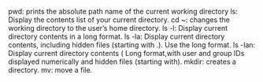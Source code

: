 pwd: prints the absolute path name of the current working directory
ls: Display the contents list of your current directory.
cd ~: changes the working directory to the user’s home directory.
ls -l: Display current directory contents in a long format.
ls -la: Display current directory contents, including hidden files (starting with .). Use the long format.
ls -lan: Display current directory contents ( Long format,with user and group IDs displayed numerically and hidden files (starting with).
mkdir: creates a directory.
mv: move a file.
